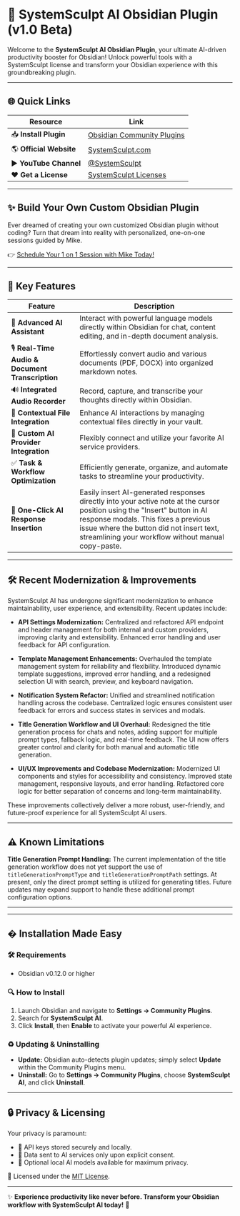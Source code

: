 # 🚀 SystemSculpt AI Obsidian Plugin (v1.0 Beta)

Welcome to the **SystemSculpt AI Obsidian Plugin**, your ultimate AI-driven productivity booster for Obsidian! Unlock powerful tools with a SystemSculpt license and transform your Obsidian experience with this groundbreaking plugin.

---

## 🌐 Quick Links

| Resource | Link |
|----------|------|
| 📥 **Install Plugin** | [Obsidian Community Plugins](https://obsidian.md/plugins?id=systemsculpt-ai) |
| 🌎 **Official Website** | [SystemSculpt.com](https://www.systemsculpt.com/) |
| ▶️ **YouTube Channel** | [@SystemSculpt](https://www.youtube.com/@SystemSculpt) |
| ❤️ **Get a License** | [SystemSculpt Licenses](https://systemsculpt.com/resources?tab=license) |

---

## ✨ Build Your Own Custom Obsidian Plugin

Ever dreamed of creating your own customized Obsidian plugin without coding? Turn that dream into reality with personalized, one-on-one sessions guided by Mike.

👉 [Schedule Your 1 on 1 Session with Mike Today!](https://www.systemsculpt.com/sessions)

---

## 🌟 Key Features

| Feature | Description |
|---------|-------------|
| 🤖 **Advanced AI Assistant** | Interact with powerful language models directly within Obsidian for chat, content editing, and in-depth document analysis. |
| 🎙️ **Real-Time Audio & Document Transcription** | Effortlessly convert audio and various documents (PDF, DOCX) into organized markdown notes. |
| 🔊 **Integrated Audio Recorder** | Record, capture, and transcribe your thoughts directly within Obsidian. |
| 📁 **Contextual File Integration** | Enhance AI interactions by managing contextual files directly in your vault. |
| 🔗 **Custom AI Provider Integration** | Flexibly connect and utilize your favorite AI service providers. |
| ✅ **Task & Workflow Optimization** | Efficiently generate, organize, and automate tasks to streamline your productivity. |
| 📝 **One-Click AI Response Insertion** | Easily insert AI-generated responses directly into your active note at the cursor position using the "Insert" button in AI response modals. This fixes a previous issue where the button did not insert text, streamlining your workflow without manual copy-paste. |

---

## 🛠️ Recent Modernization & Improvements

SystemSculpt AI has undergone significant modernization to enhance maintainability, user experience, and extensibility. Recent updates include:

- **API Settings Modernization:**
  Centralized and refactored API endpoint and header management for both internal and custom providers, improving clarity and extensibility. Enhanced error handling and user feedback for API configuration.

- **Template Management Enhancements:**
  Overhauled the template management system for reliability and flexibility. Introduced dynamic template suggestions, improved error handling, and a redesigned selection UI with search, preview, and keyboard navigation.

- **Notification System Refactor:**
  Unified and streamlined notification handling across the codebase. Centralized logic ensures consistent user feedback for errors and success states in services and modals.

- **Title Generation Workflow and UI Overhaul:**
  Redesigned the title generation process for chats and notes, adding support for multiple prompt types, fallback logic, and real-time feedback. The UI now offers greater control and clarity for both manual and automatic title generation.

- **UI/UX Improvements and Codebase Modernization:**
  Modernized UI components and styles for accessibility and consistency. Improved state management, responsive layouts, and error handling. Refactored core logic for better separation of concerns and long-term maintainability.

These improvements collectively deliver a more robust, user-friendly, and future-proof experience for all SystemSculpt AI users.

---

## ⚠️ Known Limitations

**Title Generation Prompt Handling:**
The current implementation of the title generation workflow does not yet support the use of `titleGenerationPromptType` and `titleGenerationPromptPath` settings. At present, only the direct prompt setting is utilized for generating titles. Future updates may expand support to handle these additional prompt configuration options.

---
---

## � Installation Made Easy

### 🛠️ Requirements
- Obsidian v0.12.0 or higher

### 🔍 How to Install
1. Launch Obsidian and navigate to **Settings → Community Plugins**.
2. Search for **SystemSculpt AI**.
3. Click **Install**, then **Enable** to activate your powerful AI experience.

### ♻️ Updating & Uninstalling
- **Update:** Obsidian auto-detects plugin updates; simply select **Update** within the Community Plugins menu.
- **Uninstall:** Go to **Settings → Community Plugins**, choose **SystemSculpt AI**, and click **Uninstall**.

---

## 🔒 Privacy & Licensing

Your privacy is paramount:
- 🔑 API keys stored securely and locally.
- 🔐 Data sent to AI services only upon explicit consent.
- 📡 Optional local AI models available for maximum privacy.

📄 Licensed under the [MIT License](LICENSE).

---

✨ **Experience productivity like never before. Transform your Obsidian workflow with SystemSculpt AI today!** 🚀

